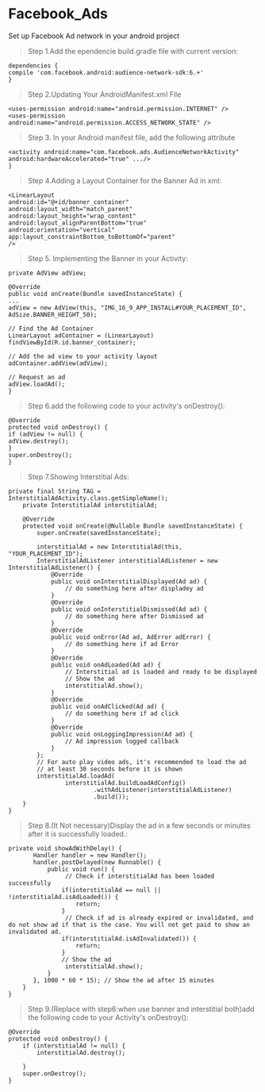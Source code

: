 # Facebook_Ads
Set up Facebook Ad network in your android project


>Step 1.Add the ependencie build.gradle file with current version:
```
dependencies {
compile 'com.facebook.android:audience-network-sdk:6.+'
}
```

>Step 2.Updating Your AndroidManifest.xml File
```
<uses-permission android:name="android.permission.INTERNET" />  
<uses-permission android:name="android.permission.ACCESS_NETWORK_STATE" />  
```

>Step 3. In your Android manifest file, add the following attribute
```
<activity android:name="com.facebook.ads.AudienceNetworkActivity" 
android:hardwareAccelerated="true" .../>
}
```

>Step 4.Adding a Layout Container for the Banner Ad in xml:
```
<LinearLayout
android:id="@+id/banner_container"
android:layout_width="match_parent"
android:layout_height="wrap_content"
android:layout_alignParentBottom="true"
android:orientation="vertical"
app:layout_constraintBottom_toBottomOf="parent"
/>
```
  
  >Step 5. Implementing the Banner in your Activity:
```
private AdView adView;

@Override
public void onCreate(Bundle savedInstanceState) {
...
adView = new AdView(this, "IMG_16_9_APP_INSTALL#YOUR_PLACEMENT_ID", AdSize.BANNER_HEIGHT_50);

// Find the Ad Container
LinearLayout adContainer = (LinearLayout) findViewById(R.id.banner_container);

// Add the ad view to your activity layout
adContainer.addView(adView);

// Request an ad
adView.loadAd();
}
```
  
  >Step 6.add the following code to your activity's onDestroy():
```
@Override
protected void onDestroy() {
if (adView != null) {
adView.destroy();
}
super.onDestroy();
}
```
  >Step 7.Showing Interstitial Ads:
```
private final String TAG = InterstitialAdActivity.class.getSimpleName();
    private InterstitialAd interstitialAd;

    @Override
    protected void onCreate(@Nullable Bundle savedInstanceState) {
        super.onCreate(savedInstanceState);
      
        interstitialAd = new InterstitialAd(this, "YOUR_PLACEMENT_ID");
        InterstitialAdListener interstitialAdListener = new InterstitialAdListener() {
            @Override
            public void onInterstitialDisplayed(Ad ad) {
                // do something here after displadey ad
            }
            @Override
            public void onInterstitialDismissed(Ad ad) {
                // do something here after Dismissed ad
            }
            @Override
            public void onError(Ad ad, AdError adError) {
                // do something here if ad Error
            }
            @Override
            public void onAdLoaded(Ad ad) {
                // Interstitial ad is loaded and ready to be displayed
                // Show the ad
                interstitialAd.show();
            }
            @Override
            public void onAdClicked(Ad ad) {
                // do something here if ad click
            }
            @Override
            public void onLoggingImpression(Ad ad) {
                // Ad impression logged callback
            }
        };
        // For auto play video ads, it's recommended to load the ad
        // at least 30 seconds before it is shown
        interstitialAd.loadAd(
                interstitialAd.buildLoadAdConfig()
                        .withAdListener(interstitialAdListener)
                        .build());
    }
}
```
  
  >Step 8.(It Not necessary)Display the ad in a few seconds or minutes after it is successfully loaded.:
```
private void showAdWithDelay() {
       Handler handler = new Handler();
       handler.postDelayed(new Runnable() {
           public void run() {
                // Check if interstitialAd has been loaded successfully
               if(interstitialAd == null || !interstitialAd.isAdLoaded()) {
                   return;
               }
                // Check if ad is already expired or invalidated, and do not show ad if that is the case. You will not get paid to show an invalidated ad.
               if(interstitialAd.isAdInvalidated()) {
                   return;
               }
               // Show the ad
                interstitialAd.show(); 
           }
       }, 1000 * 60 * 15); // Show the ad after 15 minutes
    }
}
```
  
  >Step 9.(Replace with step6:when use banner and interstitial both)add the following code to your Activity's onDestroy():
```
@Override
protected void onDestroy() {
    if (interstitialAd != null) {
        interstitialAd.destroy();
       
    }
    super.onDestroy();
}
```
  
  
